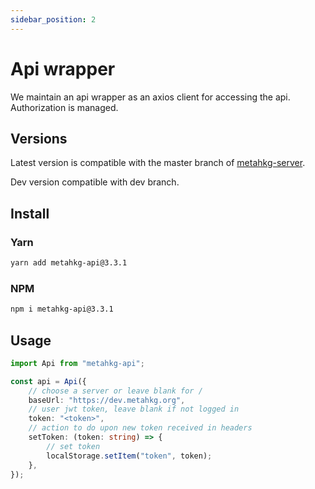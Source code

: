 ```yaml
---
sidebar_position: 2
---
```


# Api wrapper

We maintain an api wrapper as an axios client for accessing the api.
Authorization is managed.

## Versions

Latest version is compatible with the master branch of [metahkg-server](https://gitlab.com/metahkg/metahkg-server).

Dev version compatible with dev branch.

## Install

### Yarn

```bash
yarn add metahkg-api@3.3.1
```

### NPM

```bash
npm i metahkg-api@3.3.1
```

## Usage

```typescript
import Api from "metahkg-api";

const api = Api({
    // choose a server or leave blank for /
    baseUrl: "https://dev.metahkg.org",
    // user jwt token, leave blank if not logged in
    token: "<token>",
    // action to do upon new token received in headers
    setToken: (token: string) => {
        // set token
        localStorage.setItem("token", token);
    },
});
```
